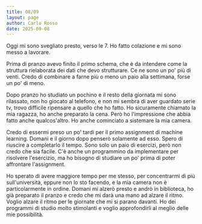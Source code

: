 ```yaml
---
title: 08/09
layout: page
author: Carlo Rosso
date: 2025-09-08
---
```


Oggi mi sono svegliato presto, verso le 7. Ho fatto colazione e mi sono messo a
lavorare. 

Prima di pranzo avevo finito il primo schema, che è da intendere come la
struttura rielaborata dei dati che devo strutturare. Ce ne sono un po' più di
venti. Credo di combinare a farne più o meno un paio alla settimana, forse un
po' di meno.  

Dopo pranzo ho studiato un pochino e il resto della giornata mi sono rilassato,
non ho giocato al telefono, e non mi sembra di aver guardato serie tv, trovo
difficile ripensare a quello che ho fatto. Ho sicuramente chiamato la mia
ragazza, ho anche preparato la cena. Però ho l'impressione che abbia fatto anche
qualcos'altro. Ho anche cominciato a sistemare la mia camera.  

Credo di essermi preso un po' tardi per il primo assignment di machine learning.
Domani e il giorno dopo penserò solamente ad esso. Spero di riuscire a
completarlo il tempo. Sono solo un paio di esercizi, però non credo che sia
facile. C'è anche un programmino da implementare per risolvere l'esercizio, ma
ho bisogno di studiare un po' prima di poter affrontare l'assignment.

Ho sperato di avere maggiore tempo per me stesso, per concentrarmi di più
sull'università, eppure non lo sto facendo, e la mia camera non è
particolarmente in ordine. Domani mi alzerò presto e andrò in biblioteca, ho già
preparato il pranzo e credo che mi darà una mano ad alzare il ritmo.
Voglio alzare il ritmo per le giornate che mi si parano davanti. Ho dei
programmi di studio molto stimolanti e voglio approfondirli al meglio delle mie
possibilità.
